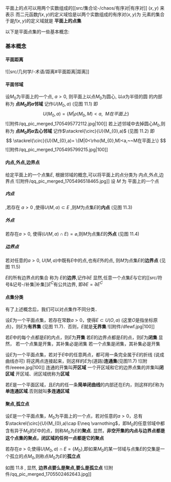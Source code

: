 

平面上的点可以用两个实数组成的[[src/集合论-/chaos/有序对|有序对]] $(x,y)$ 来表示
而二元函数$f(x,y)$的定义域恰是以两个实数组成的有序对$(x,y)$为 元素的集合
于是$f(x,y)$的定义域就是 **平面上的点集**

以下是平面点集的一些基本概念:
### 基本概念
#### 平面距离
![[src/几何学/-术语/距离#平面距离|距离]]

#### 平面邻域
设$M_{0}$为平面上的一个点,  $a>0$, 则平面上以点$M_{0}$为圆心, 以$a$为半径的圆 的内部称为 **点$M_{0}$的$a$邻域**
记作$U(M_{0},a)$ (见图 11.1)
即
$$
U(M_{0},a)= \{M|\rho(M_{0},M)<a,~~M在平面上\}
$$
![[附件/qq_pic_merged_1705495772112.jpg|100]]
若上述邻域中去掉圆心$M_{0}$,则称为 **点$M_{0}$的$a$去心邻域**
记作$\stackrel{\circ}{U}(M_{0},a)$ (见图 11.2)
即
$$
\stackrel{\circ}{U}(M_{0},a)= \{M|0<\rho(M_{0},M)<a,~~M在平面上\}
$$
![[附件/qq_pic_merged_1705495799215.jpg|100]]

#### 内点,外点,边界点
给定平面上的一个点集$E$,  根据邻域的概念,可以将平面上的点分类为 内点,外点,边界点
![[附件/qq_pic_merged_1705496518465.jpg]]
设 $M$ 为 平面上的一个点
##### 内点
,若存在 $a>0$ ,使得$U(M,a) \subset E$ ,则$M$为点集$E$的**内点** (见图 11.3)
##### 外点
若存在$a>0$, 使得$(U(M,a)\cap E) =\varnothing$,则$M$为点集$E$的**外点** (见图 11.4)
##### 边界点
若对任意的$a>0$, $U(M,a)$中既有$E$中的点,也有$E$外的点, 则$M$为点集$E$的**边界点** (见图 11.5)

$E$的所有边界点的集合 称为 $E$的**边界**,记作$\partial E$
显然,任意一个点集$E$与它的[[src/符号&记号-/补集|补集]]$E^{C}$有公共边界, 即$\partial E = \partial E^{C}$

#### 点集分类
有了上述概念后，我们可以对点集作不同分类．

设$E$为一个平面点集，若存在常数$a>0$，使得$E\subset U(O,a)$ (这里$O$是指坐标原点)，则$E$为**有界集** (见图 11.7)．否则，$E$就是**无界集**
![[附件/dfewf.jpg|100]]

若$E$中的每个点都是$E$的内点，则$E$为**开集**
若$E$的边界点都是$E$的点，则$E$为**闭集**
显然，
若一个点集是开集，其补集必是闭集
若一个点集是闭集，其补集必是开集

设$E$为一个平面点集，若对于$E$中的任意两点，都可用一条完全属于$E$的折线 (说成曲线亦可) 将这两点连接起来，则这样的$E$为(道路)**连通集**(见图11.7)
![[附件/eeeee.jpg|100]]
连通的开集叫**开区域**
一个开区域和它的边界点集的并集叫**闭区域**
开区域、闭区域统称为**区域**

若$E$是一个平面区域，且$E$内的任一条**简单闭曲线**的内部还在$E$内，则这样的$E$称为**单连通区域**.否则就叫**多连通区域**

#### 聚点,孤立点
设$E$是一个平面点集，$M_{0}$为平面上的一个点，若对任意的$a>0$，总有$\stackrel{\circ}{U}(M_{0},a)\cap E\neq \varnothing$，即$M_{0}$的任意邻域中都含有异于$M_{0}$的$E$中的点，则称$M_{0}$为$E$的**聚点**.
显然，**非空开集的内点与边界点都是这个点集的聚点，闭区域的任何一点都是它的聚点**

若存在$a>0$,使得$U(M_{0},a)\cap E= \{M_{0}\}$,即如果$M_{0}$的某一邻域与点集$E$的交集是一个孤立的点$M_{0}$,则称点$M_{0}$为$E$的**孤立点**

如图 11.8 , 显然, **边界点要么是聚点,要么是孤立点**
![[附件/qq_pic_merged_1705502462643.jpg]]
